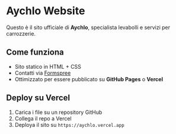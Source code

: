 # Aychlo Website

Questo è il sito ufficiale di **Aychlo**, specialista levabolli e servizi per carrozzerie.

## Come funziona
- Sito statico in HTML + CSS
- Contatti via [Formspree](https://formspree.io/)
- Ottimizzato per essere pubblicato su **GitHub Pages** o **Vercel**

## Deploy su Vercel
1. Carica i file su un repository GitHub
2. Collega il repo a Vercel
3. Deploya il sito su `https://aychlo.vercel.app`
